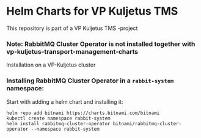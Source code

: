 # Helm Charts for VP Kuljetus TMS
This repository is part of a VP Kuljetus TMS -project

### Note: RabbitMQ Cluster Operator is not installed together with vp-kuljetus-transport-management-charts 

Installation on a VP-Kuljetus cluster

### Installing RabbitMQ Cluster Operator in a ```rabbit-system``` namespace:

Start with adding a helm chart and installing it:
```
helm repo add bitnami https://charts.bitnami.com/bitnami
kubectl create namespace rabbit-system
helm install rabbitmq-cluster-operator bitnami/rabbitmq-cluster-operator --namespace rabbit-system
```